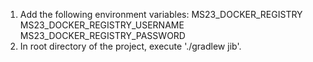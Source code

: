 1. Add the following environment variables:
   MS23_DOCKER_REGISTRY
   MS23_DOCKER_REGISTRY_USERNAME
   MS23_DOCKER_REGISTRY_PASSWORD
2. In root directory of the project, execute './gradlew jib'.
